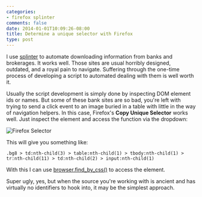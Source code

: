 ```yaml
---
categories:
- firefox splinter
comments: false
date: 2014-01-01T10:09:26-08:00
title: Determine a unique selector with Firefox
type: post
---
```


I use [splinter](http://splinter.cobrateam.info/) to automate downloading information from banks and
brokerages. It works well. Those sites are usual horribly designed, outdated, and a royal pain to navigate.
Suffering through the one-time process of developing a script to automated dealing with them is well worth it.

Usually the script development is simply done by inspecting DOM element ids or names. But some of these bank
sites are so bad, you're left with trying to send a click event to an image buried in a table with little in
the way of navigation helpers. In this case, Firefox's __Copy Unique Selector__ works well.  Just inspect the
element and access the function via the dropdown:

![Firefox Selector](/firefox_selector.png)

This will give you something like:

    .bg8 > td:nth-child(3) > table:nth-child(1) > tbody:nth-child(1) > tr:nth-child(11) > td:nth-child(2) > input:nth-child(1)

With this I can use [browser.find_by_css()](http://splinter.cobrateam.info/docs/api/driver-and-element-api.html#splinter.driver.DriverAPI.find_by_css) to access the element.

Super ugly, yes, but when the source you're working with is ancient and has virtually no identifiers to hook
into, it may be the simplest approach.

